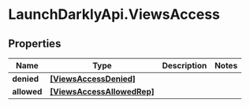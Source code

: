 # LaunchDarklyApi.ViewsAccess

## Properties

Name | Type | Description | Notes
------------ | ------------- | ------------- | -------------
**denied** | [**[ViewsAccessDenied]**](ViewsAccessDenied.md) |  | 
**allowed** | [**[ViewsAccessAllowedRep]**](ViewsAccessAllowedRep.md) |  | 


